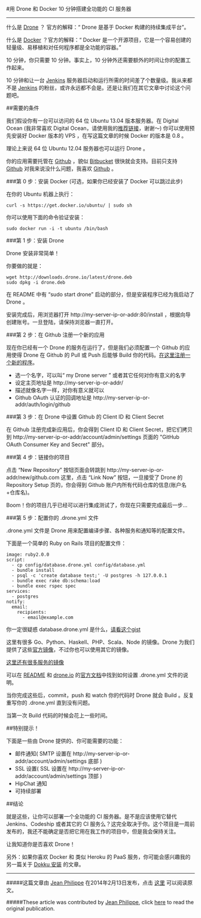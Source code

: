 #用 Drone 和 Docker 10 分钟搭建全功能的 CI 服务器

---

什么是 [Drone](https://github.com/drone/drone) ？ 官方的解释：“ Drone 是基于 Docker 构建的持续集成平台”。

什么是 [Docker](http://docker.io) ？官方的解释：“ Docker 是一个开源项目，它是一个容易创建的轻量级、易移植和对任何程序都是全功能的容器。”

10 分钟，你只需要 10 分钟。事实上，10 分钟外还需要额外的时间让你的配置工作起来。

10 分钟和让一台 [Jenkins](http://jenkins-ci.org) 服务器启动和运行所需的时间差了个数量级。我从来都不是 [Jenkins](http://jenkins-ci.org) 的粉丝，或许永远都不会是。还是让我们在其它文章中讨论这个问题吧。

##需要的条件

我们假设你有一台可以访问的 64 位 Ubuntu 13.04 版本服务器。在 Digital Ocean (我非常喜欢 Digital Ocean，请使用我的[推荐链接](https://www.digitalocean.com/?refcode=9b3537dd733f)，谢谢～) 你可以使用预先安装好 Docker 版本的 VPS ，在写这篇文章的时候 Docker 的版本是 0.8 。

理论上来说 64 位 Ubuntu 12.04 服务器也可以运行 Drone 。

你的应用需要托管在 [Github](http://github.com) ，貌似 [Bitbucket](http://bitbucket.org) 很快就会支持。目前只支持 [Github](http://github.com) 对我来说没什么问题，我喜欢 [Github](http://github.com) 。

###第 0 步：安装 Docker (可选，如果你已经安装了 Docker 可以跳过此步)

在你的 Ubuntu 机器上执行：


```
curl -s https://get.docker.io/ubuntu/ | sudo sh
```

你可以使用下面的命令验证安装：

```
sudo docker run -i -t ubuntu /bin/bash
```


###第 1 步：安装 Drone

Drone 安装非常简单！

你要做的就是：

```
wget http://downloads.drone.io/latest/drone.deb
sudo dpkg -i drone.deb
```

在 README 中有 “sudo start drone” 启动的部分，但是安装程序已经为我启动了 Drone 。

安装完成后，用浏览器打开 http://my-server-ip-or-addr:80/install ，根据向导创建账号。一旦登陆，请保持浏览器一直打开。

###第 2 步：在 Github 注册一个新的应用

现在你已经有一个 Drone 的服务在运行了，但是我们必须配置一个 Github 的应用使得 Drone 在 Github 的 Pull 或 Push 后能够 Build 你的代码。[在这里注册一个新的程序](https://github.com/settings/applications/new)。

* 选一个名字，可以叫“ my Drone server ” 或者其它任何对你有意义的名字
* 设定主页地址是 http://my-server-ip-or-addr/
* 描述就像名字一样，对你有意义就可以
* Github OAuth 认证的回调地址是 http://my-server-ip-or-addr/auth/login/github

###第 3 步：在 Drone 中设置 Github 的 Client ID 和 Client Secret 

在 Github 注册完成新应用后，你会得到 Client ID 和 Client Secret，把它们拷贝到 http://my-server-ip-or-addr/account/admin/settings 页面的 "GitHub OAuth Consumer Key and Secret" 部分。

###第 4 步：链接你的项目

点击  “New Repository”  按钮页面会转跳到 http://my-server-ip-or-addr/new/github.com 这里，点击 “Link Now” 按钮，一旦接受了 Drone 的 Repository Setup 页的，你会得到 Github 账户内所有代码仓库的信息(账户名+仓库名)。

Boom！你的项目几乎已经可以进行集成测试了，你现在只需要完成最后一步...

###第 5 步：配置你的 .drone.yml 文件

.drone.yml 文件是 Drone 用来配置编译步骤、各种服务和通知等的配置文件。

下面是一个简单的 Ruby on Rails 项目的配置文件：

```
image: ruby2.0.0
script:
  - cp config/database.drone.yml config/database.yml
  - bundle install
  - psql -c 'create database test;' -U postgres -h 127.0.0.1
  - bundle exec rake db:schema:load
  - bundle exec rspec spec
services:
  - postgres
notify:
  email:
    recipients:
      - email@example.com
```

你一定很疑惑 database.drone.yml 是什么，[请看这个gist](https://gist.github.com/jipiboily/0cad2550be91f5c9b5d)

这里有很多 Go、Python、Haskell、PHP、Scala、Node 的镜像。Drone 为我们提供了这些[官方镜像](https://github.com/drone/drone#images)，不过你也可以使用其它的镜像。

[这里还有很多服务的镜像](https://github.com/drone/drone#databases)

可以在 [README](https://github.com/drone/drone#builds) 和 [drone.io](http://drone.io/) 的[官方文档](http://docs.drone.io/)中找到如何设置 .drone.yml 文件的说明。

当你完成这些后，commit，push 和 watch 你的代码时 Drone 就会 Build 。反复重写你的 .drone.yml 直到没有问题。 

当第一次 Build 代码的时候会花上一些时间。

##特别提示！

下面是一些由 Drone 提供的、你可能需要的功能：

* 邮件通知( SMTP 设置在  http://my-server-ip-or-addr/account/admin/settings 底部 )
* SSL 设置( SSL 设置在 http://my-server-ip-or-addr/account/admin/settings 顶部 )
* HipChat 通知
* 可持续部署

##结论


就是这些，让你可以部署一个全功能的 CI 服务器。是不是应该使用它替代 Jenkins、Codeship 或者其它的 CI 服务么？这完全取决于你。这个项目是一周前发布的，我还不能确定是否把它用在我工作的项目中，但是我会保持关注。

让我知道你是否喜欢 Drone！

另外：如果你喜欢 Docker 和 类似 Heroku 的 PaaS 服务，你可能会感兴趣我的另一篇关于 [Dokku 安装](http://jipiboily.com/2013/install-dokku-postgresql-with-docker-for-your-rails-app-or-whatever-else-almost) 的文章。

---
#####这篇文章由 [Jean Philippe](https://github.com/jipiboily) 在2014年2月13日发布，点击 [这里](http://jipiboily.com/2014/from-zero-to-fully-working-ci-server-in-less-than-10-minutes-with-drone-docker) 可以阅读原文。

#####These article was contributed by [Jean Philippe](https://github.com/jipiboily), click [here](http://jipiboily.com/2014/from-zero-to-fully-working-ci-server-in-less-than-10-minutes-with-drone-docker) to read the original publication.
